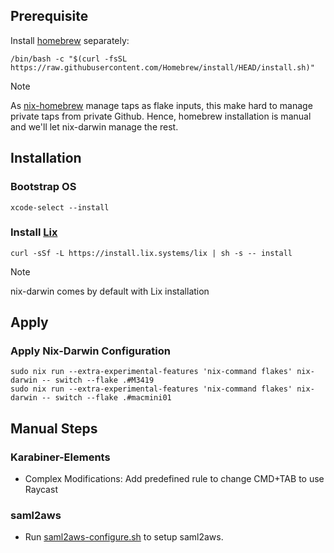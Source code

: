 ## Prerequisite

Install [homebrew](https://brew.sh) separately:

```shell
/bin/bash -c "$(curl -fsSL https://raw.githubusercontent.com/Homebrew/install/HEAD/install.sh)"
```

> [!NOTE]
> As [nix-homebrew](https://github.com/zhaofengli/nix-homebrew) manage taps as flake inputs, this make
> hard to manage private taps from private Github. Hence, homebrew installation is manual and we'll let
> nix-darwin manage the rest.

## Installation

### Bootstrap OS

```shell
xcode-select --install
```

### Install [Lix]

```shell
curl -sSf -L https://install.lix.systems/lix | sh -s -- install
```

> [!NOTE]
> nix-darwin comes by default with Lix installation

## Apply

### Apply Nix-Darwin Configuration

```shell
sudo nix run --extra-experimental-features 'nix-command flakes' nix-darwin -- switch --flake .#M3419
sudo nix run --extra-experimental-features 'nix-command flakes' nix-darwin -- switch --flake .#macmini01
```

[Lix]: https://lix.systems/install/


## Manual Steps

### Karabiner-Elements

- Complex Modifications: Add predefined rule to change CMD+TAB to use Raycast

### saml2aws

- Run [saml2aws-configure.sh](./scripts/saml2aws-configure.sh) to setup saml2aws.

